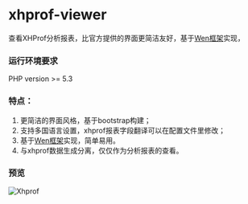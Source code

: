 # xhprof-viewer
查看XHProf分析报表，比官方提供的界面更简洁友好，基于[Wen框架](https://github.com/daviscai/Wen)实现，


### 运行环境要求
PHP version >= 5.3

### 特点：

1. 更简洁的界面风格，基于bootstrap构建；
2. 支持多国语言设置，xhprof报表字段翻译可以在配置文件里修改；
3. 基于[Wen框架](https://github.com/daviscai/Wen)实现，简单易用。
4. 与xhprof数据生成分离，仅仅作为分析报表的查看。


### 预览

![Xhprof](http://wenzzz.com/storage/xhprof.png)
